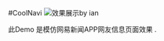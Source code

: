 #CoolNavi
<img src="https://coding.net/u/ianisme/p/CoolNavi/git/raw/master/Demo.gif"  alt="效果展示by ian" />
<p> 此Demo 是模仿网易新闻APP网友信息页面效果 .</p>